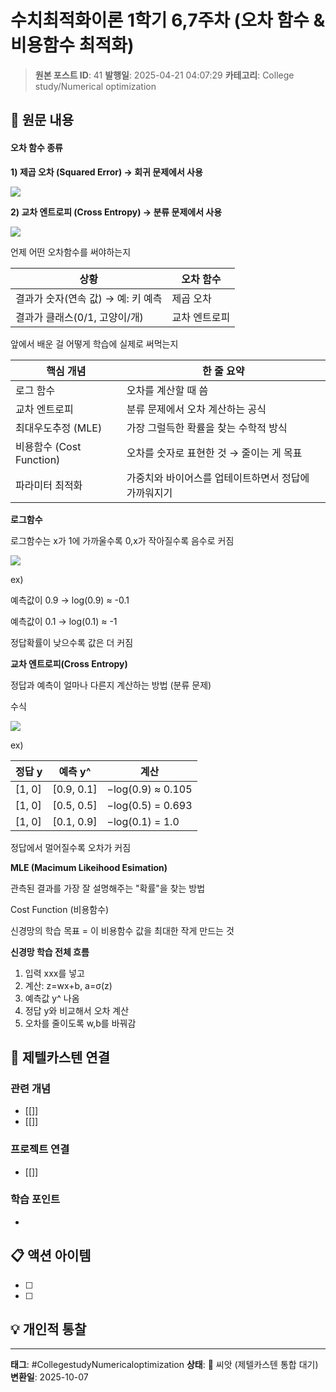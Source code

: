 # 수치최적화이론 1학기 6,7주차 (오차 함수 & 비용함수 최적화)

> **원본 포스트 ID**: 41
> **발행일**: 2025-04-21 04:07:29
> **카테고리**: College study/Numerical optimization

## 📝 원문 내용

#### **오차 함수 종류**

**1) 제곱 오차 (Squared Error) → 회귀 문제에서 사용**

![](./img/41_img.png)

**2) 교차 엔트로피 (Cross Entropy) → 분류 문제에서 사용**

![](./img/41_img_1.png)

언제 어떤 오차함수를 써야하는지

상황 | 오차 함수  
---|---  
결과가 숫자(연속 값) → 예: 키 예측 | 제곱 오차  
결과가 클래스(0/1, 고양이/개) | 교차 엔트로피  
  
앞에서 배운 걸 어떻게 학습에 실제로 써먹는지 

핵심 개념 | 한 줄 요약  
---|---  
로그 함수 | 오차를 계산할 때 씀  
교차 엔트로피 | 분류 문제에서 오차 계산하는 공식  
최대우도추정 (MLE) | 가장 그럴득한 확률을 찾는 수학적 방식  
비용함수 (Cost Function) | 오차를 숫자로 표현한 것 → 줄이는 게 목표  
파라미터 최적화 | 가중치와 바이어스를 업테이트하면서 정답에 가까워지기  
  
**로그함수**

로그함수는 x가 1에 가까울수록 0,x가 작아질수록 음수로 커짐

![](./img/41_Logarithms.svg.png)

ex)

예측값이 0.9 → log(0.9) ≈ -0.1

예측값이 0.1 → log(0.1) ≈ -1

정답확률이 낮으수록 값은 더 커짐

**교차 엔트로피(Cross Entropy)**

정답과 예측이 얼마나 다른지 계산하는 방법 (분류 문제)

수식

![](./img/41_img_2.png)

ex)

정답 y | 예측 y^  | 계산  
---|---|---  
[1, 0] | [0.9, 0.1] | −log⁡(0.9) ≈ 0.105  
[1, 0] | [0.5, 0.5] | −log⁡(0.5) = 0.693  
[1, 0] | [0.1, 0.9] | −log⁡(0.1) = 1.0  
  
정답에서 멀어질수록 오차가 커짐

**MLE (Macimum Likeihood Esimation)**

관측된 결과를 가장 잘 설명해주는 "확률"을 찾는 방법

Cost Function (비용함수)

신경망의 학습 목표 = 이 비용함수 값을 최대한 작게 만드는 것

**신경망 학습 전체 흐름**

  1. 입력 xxx를 넣고
  2. 계산: z=wx+b, a=σ(z)
  3. 예측값 y^​ 나옴
  4. 정답 y와 비교해서 오차 계산
  5. 오차를 줄이도록 w,b를 바꿔감  
  





## 🔗 제텔카스텐 연결

### 관련 개념
- [[]]
- [[]]

### 프로젝트 연결
- [[]]

### 학습 포인트
-

## 📋 액션 아이템
- [ ]
- [ ]

## 💡 개인적 통찰



---

**태그**: #CollegestudyNumericaloptimization
**상태**: 🌱 씨앗 (제텔카스텐 통합 대기)
**변환일**: 2025-10-07

